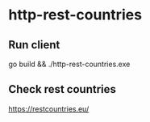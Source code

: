 # http-rest-countries

## Run client
go build && ./http-rest-countries.exe

## Check rest countries
https://restcountries.eu/
